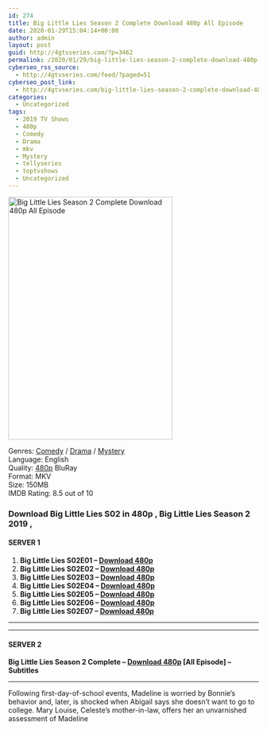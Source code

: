 ```yaml
---
id: 274
title: Big Little Lies Season 2 Complete Download 480p All Episode
date: 2020-01-29T15:04:14+00:00
author: admin
layout: post
guid: http://4gtvseries.com/?p=3462
permalink: /2020/01/29/big-little-lies-season-2-complete-download-480p-all-episode/
cyberseo_rss_source:
  - http://4gtvseries.com/feed/?paged=51
cyberseo_post_link:
  - http://4gtvseries.com/big-little-lies-season-2-complete-download-480p-all-episode/
categories:
  - Uncategorized
tags:
  - 2019 TV Shows
  - 480p
  - Comedy
  - Drama
  - mkv
  - Mystery
  - tellyseries
  - toptvshows
  - Uncategorized
---
```

<img loading="lazy" class="aligncenter" src="https://1.bp.blogspot.com/-gXGKbCar4hM/XjGSoZuEvrI/AAAAAAAAAUY/Vxg9MdTRLg0FhQocRwUOyJO4y-FJ0RarACK4BGAYYCw/s1600/Big%2BLittle%2BLies%2BSeason%2B2.jpg" alt="Big Little Lies Season 2 Complete Download 480p All Episode" width="330" height="488" />

Genres: <a href="http://4gtvseries.com/tag/comedy/" data-wpel-link="internal">Comedy</a> /&nbsp;<a href="http://4gtvseries.com/tag/drama/" data-wpel-link="internal">Drama</a> / <a href="http://4gtvseries.com/tag/mystery/" data-wpel-link="internal">Mystery</a>  
Language: English  
Quality:&nbsp;<a href="http://4gtvseries.com/tag/480p/" data-wpel-link="internal">480p</a> BluRay  
Format: MKV  
Size: 150MB  
IMDB Rating: 8.5 out of 10

### **Download Big Little Lies S02 in 480p , Big Little Lies Season 2 2019 ,&nbsp;**

#### <span><strong>SERVER 1</strong></span>

  1. **Big Little Lies S02E01 – <a href="http://slink.dl480p.xyz/XTPk" data-wpel-link="external" target="_blank" rel="nofollow external noopener noreferrer" class="wpel-icon-left"><i class="wpel-icon fa fa-download" aria-hidden="true"></i>Download 480p</a>**
  2. **Big Little Lies S02E02 – <a href="http://slink.dl480p.xyz/TmEc" data-wpel-link="external" target="_blank" rel="nofollow external noopener noreferrer" class="wpel-icon-left"><i class="wpel-icon fa fa-download" aria-hidden="true"></i>Download 480p</a>**
  3. **Big Little Lies S02E03 – <a href="http://slink.dl480p.xyz/LOqUf" data-wpel-link="external" target="_blank" rel="nofollow external noopener noreferrer" class="wpel-icon-left"><i class="wpel-icon fa fa-download" aria-hidden="true"></i>Download 480p</a>**
  4. **Big Little Lies S02E04 – <a href="http://slink.dl480p.xyz/BEU2tEYA" data-wpel-link="external" target="_blank" rel="nofollow external noopener noreferrer" class="wpel-icon-left"><i class="wpel-icon fa fa-download" aria-hidden="true"></i>Download 480p</a>**
  5. **Big Little Lies S02E05 – <a href="http://slink.dl480p.xyz/HY2T4Q0" data-wpel-link="external" target="_blank" rel="nofollow external noopener noreferrer" class="wpel-icon-left"><i class="wpel-icon fa fa-download" aria-hidden="true"></i>Download 480p</a>**
  6. **Big Little Lies S02E06 – <a href="http://slink.dl480p.xyz/K5md2G" data-wpel-link="external" target="_blank" rel="nofollow external noopener noreferrer" class="wpel-icon-left"><i class="wpel-icon fa fa-download" aria-hidden="true"></i>Download 480p</a>**
  7. **Big Little Lies S02E07 – <a href="http://slink.dl480p.xyz/9B5dyuFE" data-wpel-link="external" target="_blank" rel="nofollow external noopener noreferrer" class="wpel-icon-left"><i class="wpel-icon fa fa-download" aria-hidden="true"></i>Download 480p</a>**

* * *

* * *

#### <span><strong>SERVER 2</strong></span>

**Big Little Lies Season 2 Complete – <a href="http://dl480p.xyz/3781/" data-wpel-link="external" target="_blank" rel="nofollow external noopener noreferrer" class="wpel-icon-left"><i class="wpel-icon fa fa-download" aria-hidden="true"></i>Download 480p</a> [All Episode] – Subtitles**

* * *

Following first-day-of-school events, Madeline is worried by Bonnie’s behavior and, later, is shocked when Abigail says she doesn’t want to go to college. Mary Louise, Celeste’s mother-in-law, offers her an unvarnished assessment of Madeline

<div align="center">
</div>